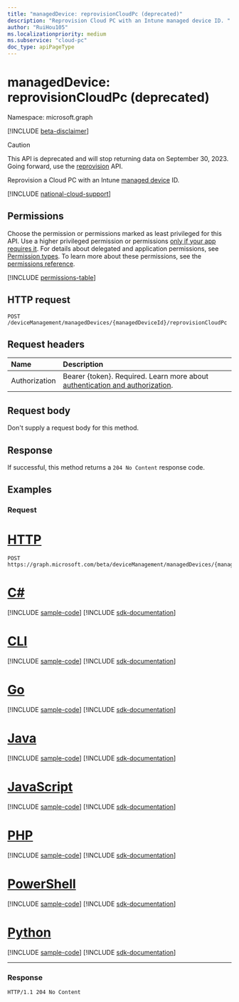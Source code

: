 ```yaml
---
title: "managedDevice: reprovisionCloudPc (deprecated)"
description: "Reprovision Cloud PC with an Intune managed device ID. "
author: "RuiHou105"
ms.localizationpriority: medium
ms.subservice: "cloud-pc"
doc_type: apiPageType
---
```


# managedDevice: reprovisionCloudPc (deprecated)

Namespace: microsoft.graph

[!INCLUDE [beta-disclaimer](../../includes/beta-disclaimer.md)]

> [!CAUTION]
> This API is deprecated and will stop returning data on September 30, 2023. Going forward, use the [reprovision](../api/cloudpc-reprovision.md) API.

Reprovision a Cloud PC with an Intune [managed device](../resources/cloudpc.md) ID.

[!INCLUDE [national-cloud-support](../../includes/global-us.md)]

## Permissions

Choose the permission or permissions marked as least privileged for this API. Use a higher privileged permission or permissions [only if your app requires it](/graph/permissions-overview#best-practices-for-using-microsoft-graph-permissions). For details about delegated and application permissions, see [Permission types](/graph/permissions-overview#permission-types). To learn more about these permissions, see the [permissions reference](/graph/permissions-reference).

<!-- { "blockType": "permissions", "name": "manageddevice_reprovisioncloudpc" } -->
[!INCLUDE [permissions-table](../includes/permissions/manageddevice-reprovisioncloudpc-permissions.md)]

## HTTP request

<!-- {
  "blockType": "ignored"
}
-->

``` http
POST /deviceManagement/managedDevices/{managedDeviceId}/reprovisionCloudPc
```

## Request headers

|Name|Description|
|:---|:---|
|Authorization|Bearer {token}. Required. Learn more about [authentication and authorization](/graph/auth/auth-concepts).|

## Request body

Don't supply a request body for this method.

## Response

If successful, this method returns a `204 No Content` response code.

## Examples

### Request

# [HTTP](#tab/http)
<!-- {
  "blockType": "request",
  "name": "managedDevice_reprovisionCloudPc"
}
-->

``` http
POST https://graph.microsoft.com/beta/deviceManagement/managedDevices/{managedDeviceId}/reprovisionCloudPc
```

# [C#](#tab/csharp)
[!INCLUDE [sample-code](../includes/snippets/csharp/manageddevice-reprovisioncloudpc-csharp-snippets.md)]
[!INCLUDE [sdk-documentation](../includes/snippets/snippets-sdk-documentation-link.md)]

# [CLI](#tab/cli)
[!INCLUDE [sample-code](../includes/snippets/cli/manageddevice-reprovisioncloudpc-cli-snippets.md)]
[!INCLUDE [sdk-documentation](../includes/snippets/snippets-sdk-documentation-link.md)]

# [Go](#tab/go)
[!INCLUDE [sample-code](../includes/snippets/go/manageddevice-reprovisioncloudpc-go-snippets.md)]
[!INCLUDE [sdk-documentation](../includes/snippets/snippets-sdk-documentation-link.md)]

# [Java](#tab/java)
[!INCLUDE [sample-code](../includes/snippets/java/manageddevice-reprovisioncloudpc-java-snippets.md)]
[!INCLUDE [sdk-documentation](../includes/snippets/snippets-sdk-documentation-link.md)]

# [JavaScript](#tab/javascript)
[!INCLUDE [sample-code](../includes/snippets/javascript/manageddevice-reprovisioncloudpc-javascript-snippets.md)]
[!INCLUDE [sdk-documentation](../includes/snippets/snippets-sdk-documentation-link.md)]

# [PHP](#tab/php)
[!INCLUDE [sample-code](../includes/snippets/php/manageddevice-reprovisioncloudpc-php-snippets.md)]
[!INCLUDE [sdk-documentation](../includes/snippets/snippets-sdk-documentation-link.md)]

# [PowerShell](#tab/powershell)
[!INCLUDE [sample-code](../includes/snippets/powershell/manageddevice-reprovisioncloudpc-powershell-snippets.md)]
[!INCLUDE [sdk-documentation](../includes/snippets/snippets-sdk-documentation-link.md)]

# [Python](#tab/python)
[!INCLUDE [sample-code](../includes/snippets/python/manageddevice-reprovisioncloudpc-python-snippets.md)]
[!INCLUDE [sdk-documentation](../includes/snippets/snippets-sdk-documentation-link.md)]

---

### Response

<!-- {
  "blockType": "response",
  "truncated": true
}
-->

``` http
HTTP/1.1 204 No Content
```
